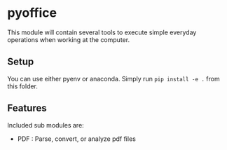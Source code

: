 # pyoffice
This module will contain several tools to execute simple everyday operations when working at the computer.

## Setup

You can use either pyenv or anaconda. Simply run `pip install -e .` from this folder.

## Features

Included sub modules are:
- PDF : Parse, convert, or analyze pdf files


